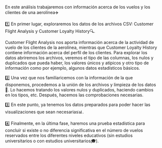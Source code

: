 En este análisis trabajaremos con información acerca de los vuelos y los clientes de una aerolínea✈️ 

1️⃣ En primer lugar, exploraremos los datos de los archivos CSV: Customer Flight Analysis y Customer Loyalty History🔍.

Customer Flight Analysis nos aporta información acerca de la actividad de vuelo de los clientes de la aerolínea, mientras que Customer Loyalty History contiene información acerca del perfil de los clientes. 
Para explorar los datos abriremos los archivos, veremos el tipo de las columnas, los nulos y duplicados que pueda haber, los valores únicos y atípicos y otro tipo de información como por ejemplo, algunos datos 
estadísticos básicos.

2️⃣ Una vez que nos familiaricemos con la información de la que disponemos, procedemos a la unión de los archivos y limpieza de los datos🧹. Lo hacemos tratando los valores nulos y duplicados, 
haciendo cambios en los tipos, etc. 
Después, hacemos las comprobaciones necesarias.

3️⃣ En este punto, ya tenemos los datos preparados para poder hacer las visualizaciones que sean necesarias📊. 

4️⃣ Finalmente, en la última fase, haremos una prueba estadística para concluír si existe o no diferencia significativa en el número de vuelos reservados entre 
los diferentes niveles educativos (sin estudios universitarios o con estudios universitarios🎓).
